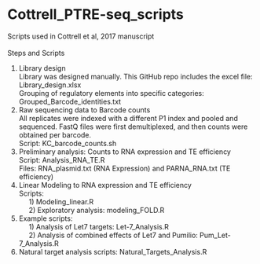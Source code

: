 # Cottrell_PTRE-seq_scripts
Scripts used in Cottrell et al, 2017 manuscript<br /><br />
Steps and Scripts
1. Library design 
<br /> Library was designed manually. This GitHub repo includes the excel file: Library_design.xlsx
<br /> Grouping of regulatory elements into specific categories: Grouped_Barcode_identities.txt
2. Raw sequencing data to Barcode counts<br />
All replicates were indexed with a different P1 index and pooled and sequenced. FastQ files were first demultiplexed, and then counts were obtained per barcode. <br />Script: KC_barcode_counts.sh 
3. Preliminary analysis: Counts to RNA expression and TE efficiency
<br />Script: Analysis_RNA_TE.R<br />
Files: RNA_plasmid.txt (RNA Expression) and PARNA_RNA.txt (TE efficiency)
4. Linear Modeling to RNA expression and TE efficiency 
<br />Scripts: <br />
&nbsp;&nbsp;&nbsp;&nbsp;&nbsp;1) Modeling_linear.R<br />
&nbsp;&nbsp;&nbsp;&nbsp;&nbsp;2) Exploratory analysis: modeling_FOLD.R
5. Example scripts:<br />
&nbsp;&nbsp;&nbsp;&nbsp;&nbsp;1) Analysis of Let7 targets: Let-7_Analysis.R<br />
&nbsp;&nbsp;&nbsp;&nbsp;&nbsp;2) Analysis of combined effects of Let7 and Pumilio: Pum_Let-7_Analysis.R
6. Natural target analysis scripts: Natural_Targets_Analysis.R

